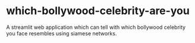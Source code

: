 # which-bollywood-celebrity-are-you
A streamlit web application which can tell with which bollywood celebrity you face resembles using siamese networks.
